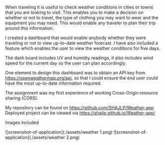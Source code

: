 When traveling it is useful to check weather conditions in cities or towns that you are looking to visit.
This enables you to make a decision on whether or not to travel, the type of clothing you may want to wear and the equipment you may need.  This would enable any traveler to plan their trip around this information.

I created a dashboard that would enable anybody whether they were traveling or not to view up-to-date weather forecast.  I have also included a feature which enables the user to view the weather conditions for five days.  

The dash board includes UV and humidty readings, it also includes wind speed for the current day so the user can plan accordingly.

One element to design this dashboard was to obtain an API key from https://openweathermap.org/api, so that I could ensure the end user could have the most up-to-date information required.

The assignment was my first experience of working Cross-Origin resource sharing (CORS).

My repository can be found on https://github.com/SHAJLP/Weather-app
Deployed project can be viewed via  https://shajlp.github.io/Weather-app/


Images included

![screenshot-of-application](./assets/weather 1.png)
![screenshot-of-application](./assets/weather 2.png)